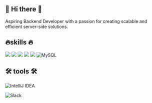 ## 👋 Hi there 👋

Aspiring Backend Developer with a passion for creating scalable and efficient server-side solutions.

<!--
**youngggseo/youngggseo** is a ✨ _special_ ✨ repository because its `README.md` (this file) appears on your GitHub profile.

Here are some ideas to get you started:

- 🔭 I’m currently working on ...
- 🌱 I’m currently learning ...
- 👯 I’m looking to collaborate on ...
- 🤔 I’m looking for help with ...
- 💬 Ask me about ...
- 📫 How to reach me: ...
- 😄 Pronouns: ...
- ⚡ Fun fact: ...
-->

## 🔥skills 🔥

<img src="https://img.shields.io/badge/java-007396?style=for-the-badge&logo=OpenJDK&logoColor=white"> 

<img src="https://img.shields.io/badge/Spring-6DB33F?style=for-the-badge&logo=Spring&logoColor=white"> 

<img src="https://img.shields.io/badge/HTML5-E34F26?style=for-the-badge&logo=html5&logoColor=FFF"/>

<img src="https://img.shields.io/badge/CSS3-1572B6?style=for-the-badge&logo=css3&logoColor=FFF"/> 

<img src="https://img.shields.io/badge/GitHub-EAEAEA?style=for-the-badge&logo=github&logoColor=000"/> 

<img src="https://img.shields.io/badge/MySQL-4479A1?style=for-the-badge&logo=mysql&logoColor=white" alt="MySQL"/>

## 🛠 tools 🛠

![IntelliJ IDEA](https://img.shields.io/badge/IntelliJ_IDEA-000000?style=for-the-badge&logo=intellijidea&logoColor=white)

![Slack](https://img.shields.io/badge/Slack-4A154B?style=for-the-badge&logo=slack&logoColor=white)







